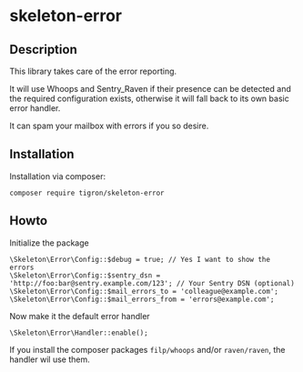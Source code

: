 # skeleton-error

## Description

This library takes care of the error reporting.

It will use Whoops and Sentry_Raven if their presence can be detected and the
required configuration exists, otherwise it will fall back to its own basic
error handler.

It can spam your mailbox with errors if you so desire.

## Installation

Installation via composer:

    composer require tigron/skeleton-error

## Howto

Initialize the package

    \Skeleton\Error\Config::$debug = true; // Yes I want to show the errors
    \Skeleton\Error\Config::$sentry_dsn = 'http://foo:bar@sentry.example.com/123'; // Your Sentry DSN (optional)
    \Skeleton\Error\Config::$mail_errors_to = 'colleague@example.com';
    \Skeleton\Error\Config::$mail_errors_from = 'errors@example.com';

Now make it the default error handler

    \Skeleton\Error\Handler::enable();

If you install the composer packages `filp/whoops` and/or `raven/raven`, the
handler wil use them.
